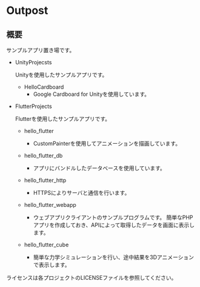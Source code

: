 # Outpost

## 概要

サンプルアプリ置き場です。

- UnityProjecsts

  Unityを使用したサンプルアプリです。
    - HelloCardboard
        - Google Cardboard for Unityを使用しています。

- FlutterProjects

  Flutterを使用したサンプルアプリです。
    - hello_flutter
        - CustomPainterを使用してアニメーションを描画しています。

    - hello_flutter_db
        - アプリにバンドルしたデータベースを使用しています。
    
    - hello_flutter_http
        - HTTPSによりサーバと通信を行います。
    
    - hello_flutter_webapp
        - ウェブアプリクライアントのサンプルプログラムです。 簡単なPHPアプリを作成しておき、APIによって取得したデータを画面に表示します。

    - hello_flutter_cube
        - 簡単な力学シミュレーションを行い、途中結果を3Dアニメーションで表示します。

ライセンスは各プロジェクトのLICENSEファイルを参照してください。

